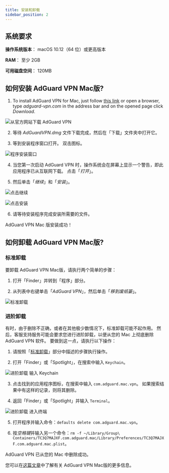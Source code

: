 ```yaml
---
title: 安装和卸载
sidebar_position: 2
---
```


## 系统要求

**操作系统版本**： macOS 10.12（64 位）或更高版本

**RAM**： 至少 2GB

**可用磁盘空间**： 120MB


## 如何安装 AdGuard VPN Mac版?

1. To install AdGuard VPN for Mac, just follow [this link](https://agrd.io/mac_vpn) or open a browser, type *adguard-vpn.com* in the address bar and on the opened page click *Download*.

![从官方网站下载 AdGuard VPN](https://cdn.adguard.com/public/Adguard/kb/vpn-install/mac-install-en.png)

2. 等待 *AdGuardVPN.dmg* 文件下载完成，然后在「下载」文件夹中打开它。

3. 等到安装程序窗口打开。 双击图标。

![程序安装窗口](https://cdn.adguard.com/public/Adguard/kb/vpn-install/mac-install-ru-1.png)

4. 当您第一次启动 AdGuard VPN 时，操作系统会在屏幕上显示一个警告，即此应用程序已从互联网下载。 点击「*打开*」。

5. 然后单击「*继续*」和「*安装*」。

![点击继续](https://cdn.adguard.com/public/Adguard/kb/vpn-install/mac-install-2-en.png)

![点击安装](https://cdn.adguard.com/public/Adguard/kb/vpn-install/mac-install-3-en.png)

6. 请等待安装程序完成安装所需要的文件。

AdGuard VPN Mac 版安装成功！


## 如何卸载 AdGuard VPN Mac版?

### 标准卸载

要卸载 AdGuard VPN Mac版，请执行两个简单的步骤：

1. 打开「Finder」并转到「程序」部分。

2. 从列表中右键单击「*AdGuard VPN*」，然后单击「*移到废纸篓*」。

![标准卸载](https://cdn.adguard.com/public/Adguard/kb/vpn-install/mac-uninstall-1-en.png)


### 进阶卸载

有时，由于删除不正确，或者在其他极少数情况下，标准卸载可能不起作用。 然后，客服支持服务可能会要求您进行进阶卸载，以便从您的 Mac 上彻底删除AdGuard VPN 软件。 要做到这一点，请执行以下操作：

1. 请按照「[标准卸载](#how-to-uninstall-adguard-vpn-for-mac)」部分中描述的步骤执行操作</a>。

2. 打开「Finder」或「Spotlight」，在搜索中输入 `Keychain`。

![进阶卸载 输入 Keychain](https://cdn.adguard.com/public/Adguard/kb/vpn-install/mac-key-chain-en.png)

3. 点击找到的应用程序图标，在搜索中输入 `com.adguard.mac.vpn`。 如果搜索结果中有这样的记录，则将其删除。

4. 返回「Finder」或「Spotlight」并输入 `Terminal`。

![进阶卸载 进入终端](https://cdn.adguard.com/public/Adguard/kb/vpn-install/mac-terminal-en.png)

5. 打开程序并输入命令：`defaults delete com.adguard.mac.vpn`。

6. 按*空格键*并输入另一个命令：`rm -f ~/Library/Group\ Containers/TC3Q7MAJXF.com.adguard.mac/Library/Preferences/TC3Q7MAJXF.com.adguard.mac.plist`。

AdGuard VPN 已从您的 Mac 中删除成功。

您可以在[这篇文章](/adguard-vpn-for-mac/overview.md)中了解有关 AdGuard VPN Mac版的更多信息。
